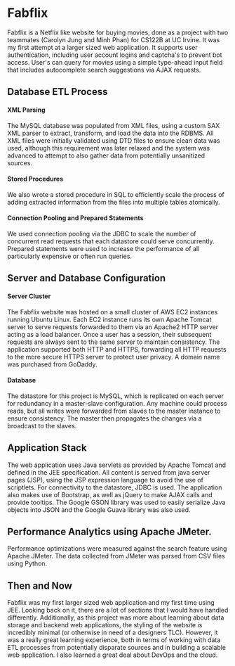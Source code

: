 # Fabflix
Fabflix is a Netflix like website for buying movies, done as a project with two teammates (Carolyn Jung and Minh Phan) for CS122B at UC Irvine. It was my first attempt at a larger sized web application. It supports user authentication, including user account logins and captcha's to prevent bot access. User's can query for movies using a simple type-ahead input field that includes autocomplete search suggestions via AJAX requests. 

## Database ETL Process
#### XML Parsing
The MySQL database was populated from XML files, using a custom SAX XML parser to extract, transform, and load the data into the RDBMS. All XML files were initially validated using DTD files to ensure clean data was used, although this requirement was later relaxed and the system was advanced to attempt to also gather data from potentially unsanitized sources. 

#### Stored Procedures
We also wrote a stored procedure in SQL to efficiently scale the process of adding extracted information from the files into multiple tables atomically.

#### Connection Pooling and Prepared Statements
We used connection pooling via the JDBC to scale the number of concurrent read requests that each datastore could serve concurrently. Prepared statements were used to increase the performance of all particularly expensive or often run queries.

## Server and Database Configuration
#### Server Cluster
The Fabflix website was hosted on a small cluster of AWS EC2 instances running Ubuntu Linux. Each EC2 instance runs its own Apache Tomcat server to serve requests forwarded to them via an Apache2 HTTP server acting as a load balancer. Once a user has a session, their subsequent requests are always sent to the same server to maintain consistency. The application supported both HTTP and HTTPS, forwarding all HTTP requests to the more secure HTTPS server to protect user privacy. A domain name was purchased from GoDaddy.

#### Database
The datastore for this project is MySQL, which is replicated on each server for redundancy in a master-slave configuration. Any machine could process reads, but all writes were forwarded from slaves to the master instance to ensure consistency. The master then propagates the changes via a broadcast to the slaves.

## Application Stack
The web application uses Java servlets as provided by Apache Tomcat and defined in the JEE specification. All content is served from java server pages (JSP), using the JSP expression language to avoid the use of scriptlets. For connectivity to the datastore, JDBC is used. The application also makes use of Bootstrap, as well as jQuery to make AJAX calls and provide tooltips. The Google GSON library was used to easily serialize Java objects into JSON and the Google Guava library was also used.

## Performance Analytics using Apache JMeter.
Performance optimizations were measured against the search feature using Apache JMeter. The data collected from JMeter was parsed from CSV files using Python.

## Then and Now
Fabflix was my first larger sized web application and my first time using JEE. Looking back on it, there are a lot of sections that I would have handled differently. Additionally, as this project was more about learning about data storage and backend web applications, the styling of the website is incredibly minimal (or otherwise in need of a designers TLC). However, it was a really great learning experience, both in terms of working with data ETL processes from potentially disparate sources and in building a scalable web application. I also learned a great deal about DevOps and the cloud.

